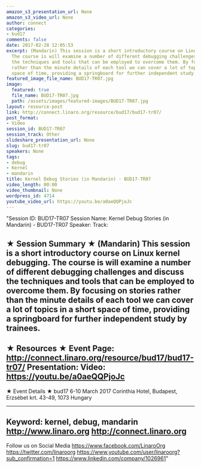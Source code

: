 ```yaml
---
amazon_s3_presentation_url: None
amazon_s3_video_url: None
author: connect
categories:
- bud17
comments: false
date: 2017-02-28 12:05:53
excerpt: (Mandarin) This session is a short introductory course on Linux kernel debugging.
  The course is will examine a number of different debugging challenges and discuss
  the techniques and tools that can be employed to overcome them. By focusing on stories
  rather than the minute details of each tool we can cover a lot of topics in a short
  space of time, providing a springboard for further independent study by trainees.
featured_image_file_name: BUD17-TR07.jpg
image:
  featured: true
  file_name: BUD17-TR07.jpg
  path: /assets/images/featured-images/BUD17-TR07.jpg
layout: resource-post
link: http://connect.linaro.org/resource/bud17/bud17-tr07/
post_format:
- Video
session_id: BUD17-TR07
session_track: Other
slideshare_presentation_url: None
slug: bud17-tr07
speakers: None
tags:
- debug
- Kernel
- mandarin
title: Kernel Debug Stories (in Mandarin) - BUD17-TR07
video_length: 00:00
video_thumbnail: None
wordpress_id: 4714
youtube_video_url: https://youtu.be/a0aeQQPjoJc
---
```


"Session ID: BUD17-TR07
Session Name: Kernel Debug Stories (in Mandarin) - BUD17-TR07
Speaker: 
Track: 


★ Session Summary ★
(Mandarin) This session is a short introductory course on Linux kernel debugging. The course is will examine a number of different debugging challenges and discuss the techniques and tools that can be employed to overcome them. By focusing on stories rather than the minute details of each tool we can cover a lot of topics in a short space of time, providing a springboard for further independent study by trainees.
---------------------------------------------------
★ Resources ★
Event Page: http://connect.linaro.org/resource/bud17/bud17-tr07/
Presentation: 
Video: https://youtu.be/a0aeQQPjoJc
 ---------------------------------------------------

★ Event Details ★
bud17
6-10 March 2017
Corinthia Hotel, Budapest,
Erzsébet krt. 43-49,
1073 Hungary

---------------------------------------------------
Keyword: kernel, debug, mandarin
http://www.linaro.org
http://connect.linaro.org
---------------------------------------------------
Follow us on Social Media
https://www.facebook.com/LinaroOrg
https://twitter.com/linaroorg
https://www.youtube.com/user/linaroorg?sub_confirmation=1
https://www.linkedin.com/company/1026961"